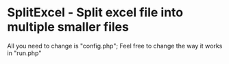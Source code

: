﻿# SplitExcel - Split excel file into multiple smaller files

All you need to change is "config.php"; 
Feel free to change the way it works in "run.php"
